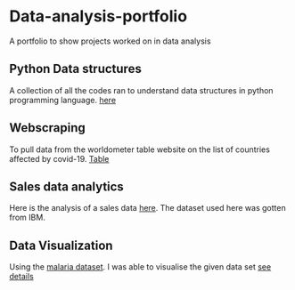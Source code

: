 # Data-analysis-portfolio
A portfolio to show projects worked on in data analysis



## Python Data structures 
A collection of all the codes ran to understand data structures in python programming language.
[here](https://github.com/priscaogu/Wejapa-Wave3)

## Webscraping 
To pull data from the worldometer table website on the list of countries affected by covid-19.
[Table](https://github.com/priscaogu/Webscraping.git)

## Sales data analytics 
Here is the analysis of a sales data  [here](https://github.com/priscaogu/Data-analysis.git). 
The dataset used here was gotten from IBM.


## Data Visualization 
Using the [malaria dataset](www.kaggle.com). I was able to visualise the given data set 
[see details](https://datastudio.google.com/u/0/reporting/ed91fbd8-c96b-476f-867e-fa92c60f79fb/page/nKJbB)



